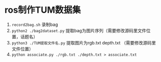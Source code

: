# ros制作TUM数据集
1. `record2bag.sh` 录制bag
2. `python2 ./bag2dataset.py` 提取bag为图片序列（需要修改源码里文件位置，话题名）
3. `python3 ./TUM提取文件名.py` 提取图片为rgb.txt depth.txt （需要修改源码里文件位置）
4. `python associate.py ./rgb.txt ./depth.txt > associate.txt`
